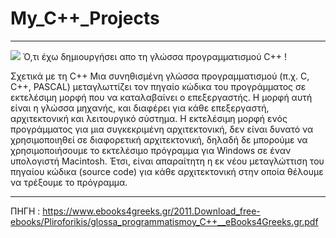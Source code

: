 # My_C++_Projects
-------------------------
![](https://th.bing.com/th/id/Rab69e85c1a89fef82f4fe5e87bd9da33?rik=dsuoqWvxOp%2f6BQ&pid=ImgRaw)
Ό,τι έχω δημιουργήσει απο τη γλώσσα προγραμματισμού C++ !

Σχετικά με τη C++
Μια συνηθισμένη γλώσσα προγραμματισμού (π.χ. C, C++, PASCAL) μεταγλωττίζει τον
πηγαίο κώδικα του προγράμματος σε εκτελέσιμη μορφή που να καταλαβαίνει ο
επεξεργαστής. Η μορφή αυτή είναι η γλώσσα μηχανής, και διαφέρει για κάθε
επεξεργαστή, αρχιτεκτονική και λειτουργικό σύστημα. Η εκτελέσιμη μορφή ενός
προγράμματος για μια συγκεκριμένη αρχιτεκτονική, δεν είναι δυνατό να χρησιμοποιηθεί
σε διαφορετική αρχιτεκτονική, δηλαδή δε μπορούμε να χρησιμοποιήσουμε το εκτελέσιμο
πρόγραμμα για Windows σε έναν υπολογιστή Macintosh. Έτσι, είναι απαραίτητη η εκ
νέου μεταγλώττιση του πηγαίου κώδικα (source code) για κάθε αρχιτεκτονική στην
οποία θέλουμε να τρέξουμε το πρόγραμμα.


---
ΠΗΓΗ : https://www.ebooks4greeks.gr/2011.Download_free-ebooks/Pliroforikis/glossa_programmatismoy_C++__eBooks4Greeks.gr.pdf

